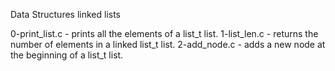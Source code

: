 Data Structures linked lists


0-print_list.c - prints all the elements of a list_t list.
1-list_len.c - returns the number of elements in a linked list_t list.
2-add_node.c - adds a new node at the beginning of a list_t list.
